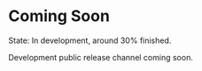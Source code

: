 # Coming Soon
State: In development, around 30% finished.

Development public release channel coming soon.
